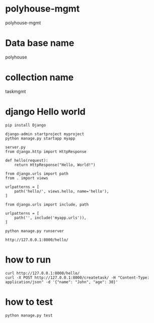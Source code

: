 # polyhouse-mgmt
polyhouse-mgmt

# Data base name
polyhouse

# collection name
taskmgmt

# django Hello world
```commands
pip install Django

django-admin startproject myproject
python manage.py startapp myapp

server.py
from django.http import HttpResponse

def hello(request):
    return HttpResponse("Hello, World!")

from django.urls import path
from . import views

urlpatterns = [
    path('hello/', views.hello, name='hello'),
]

from django.urls import include, path

urlpatterns = [
    path('', include('myapp.urls')),
]

python manage.py runserver

http://127.0.0.1:8000/hello/
```


# how to run
```commands
curl http://127.0.0.1:8000/hello/ 
curl -X POST http://127.0.0.1:8000/createtask/ -H "Content-Type: application/json" -d '{"name": "John", "age": 30}'
```

# how to test
```commands
python manage.py test
```